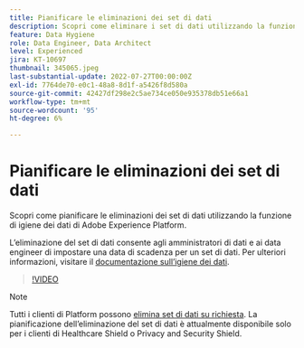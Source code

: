 ```yaml
---
title: Pianificare le eliminazioni dei set di dati
description: Scopri come eliminare i set di dati utilizzando la funzione di igiene dei dati di Adobe Experience Platform.
feature: Data Hygiene
role: Data Engineer, Data Architect
level: Experienced
jira: KT-10697
thumbnail: 345065.jpeg
last-substantial-update: 2022-07-27T00:00:00Z
exl-id: 7764de70-e0c1-48a8-8d1f-a5426f8d580a
source-git-commit: 42427df298e2c5ae734ce050e935378db51e66a1
workflow-type: tm+mt
source-wordcount: '95'
ht-degree: 6%

---
```


# Pianificare le eliminazioni dei set di dati

Scopri come pianificare le eliminazioni dei set di dati utilizzando la funzione di igiene dei dati di Adobe Experience Platform.

L’eliminazione del set di dati consente agli amministratori di dati e ai data engineer di impostare una data di scadenza per un set di dati. Per ulteriori informazioni, visitare il [documentazione sull’igiene dei dati](https://experienceleague.adobe.com/docs/experience-platform/hygiene/home.html?lang=it).


>[!VIDEO](https://video.tv.adobe.com/v/345065?quality=12&learn=on)

>[!NOTE]
>
> Tutti i clienti di Platform possono [elimina set di dati su richiesta](https://experienceleague.adobe.com/docs/experience-platform/catalog/datasets/user-guide.html#delete). La pianificazione dell’eliminazione del set di dati è attualmente disponibile solo per i clienti di Healthcare Shield o Privacy and Security Shield.
